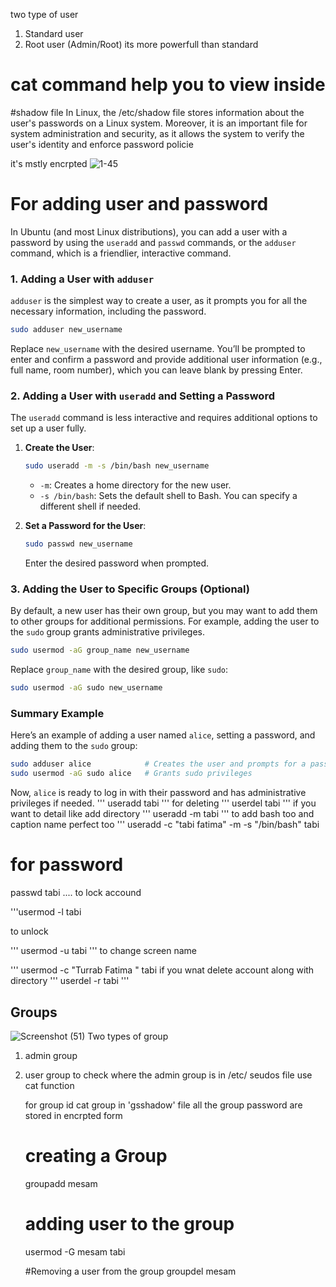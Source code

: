 two type of user 
1. Standard user 
2. Root user (Admin/Root)
 its more powerfull than standard 

# cat command help you to view inside 

#shadow file In Linux, the /etc/shadow file stores information about the user's passwords on a Linux system. Moreover,
it is an important file for system administration and security, as it allows the system to verify the user's identity and enforce password policie

it's mstly encrpted 
![1-45](https://github.com/user-attachments/assets/f0208fba-5ef5-403c-abc2-12cac1cfdaa2)

# For adding user and password 
In Ubuntu (and most Linux distributions), you can add a user with a password by using the `useradd` and `passwd` commands, or the `adduser` command, which is a friendlier, interactive command.

### 1. Adding a User with `adduser`

`adduser` is the simplest way to create a user, as it prompts you for all the necessary information, including the password.

```bash
sudo adduser new_username
```

Replace `new_username` with the desired username. You’ll be prompted to enter and confirm a password and provide additional user information (e.g., full name, room number), which you can leave blank by pressing Enter. 

### 2. Adding a User with `useradd` and Setting a Password

The `useradd` command is less interactive and requires additional options to set up a user fully.

1. **Create the User**:

   ```bash
   sudo useradd -m -s /bin/bash new_username
   ```

   - `-m`: Creates a home directory for the new user.
   - `-s /bin/bash`: Sets the default shell to Bash. You can specify a different shell if needed.

2. **Set a Password for the User**:

   ```bash
   sudo passwd new_username
   ```

   Enter the desired password when prompted.

### 3. Adding the User to Specific Groups (Optional)

By default, a new user has their own group, but you may want to add them to other groups for additional permissions. For example, adding the user to the `sudo` group grants administrative privileges.

```bash
sudo usermod -aG group_name new_username
```

Replace `group_name` with the desired group, like `sudo`:

```bash
sudo usermod -aG sudo new_username
```

### Summary Example

Here’s an example of adding a user named `alice`, setting a password, and adding them to the `sudo` group:

```bash
sudo adduser alice            # Creates the user and prompts for a password
sudo usermod -aG sudo alice   # Grants sudo privileges
```

Now, `alice` is ready to log in with their password and has administrative privileges if needed.
''' useradd tabi '''
for deleting 
''' userdel tabi '''
if you want to detail like add directory 
''' useradd -m tabi '''
to add bash too and caption name perfect too 
''' useradd -c "tabi fatima" -m -s "/bin/bash" tabi 
# for password 
passwd tabi ....
to lock accound 

'''usermod -l tabi 

to unlock

''' usermod -u tabi '''
to change screen name

''' usermod -c "Turrab Fatima " tabi 
if you wnat delete account along with directory 
''' userdel -r tabi '''

## Groups 

![Screenshot (51)](https://github.com/user-attachments/assets/5ec6d18b-2f34-49db-94f4-9370284fcc49)
Two types of group 
1. admin group
2. user group
   to check where the admin group is
   in /etc/ seudos file
   use cat function

   for group id
   cat group
   in 'gsshadow' file all the group password are stored in encrpted form
   # creating a Group
   groupadd mesam

   # adding user to the group
   usermod -G mesam tabi

   #Removing a user from the group
   groupdel mesam
